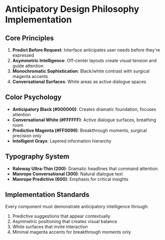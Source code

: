 # Anticipatory Design Philosophy Implementation

## Core Principles
1. **Predict Before Request**: Interface anticipates user needs before they're expressed
2. **Asymmetric Intelligence**: Off-center layouts create visual tension and guide attention
3. **Monochromatic Sophistication**: Black/white contrast with surgical magenta accents
4. **Conversational Surfaces**: White areas as active dialogue spaces

## Color Psychology
- **Anticipatory Black (#000000)**: Creates dramatic foundation, focuses attention
- **Conversational White (#FFFFFF)**: Active dialogue surfaces, breathing room
- **Predictive Magenta (#FF0099)**: Breakthrough moments, surgical precision only
- **Intelligent Grays**: Layered information hierarchy

## Typography System
- **Raleway Ultra-Thin (200)**: Dramatic headlines that command attention
- **Manrope Conversational (300)**: Natural dialogue text
- **Manrope Predictive (600)**: Emphasis for critical insights

## Implementation Standards
Every component must demonstrate anticipatory intelligence through:
1. Predictive suggestions that appear contextually
2. Asymmetric positioning that creates visual balance
3. White surfaces that invite interaction
4. Minimal magenta accents for breakthrough moments only

